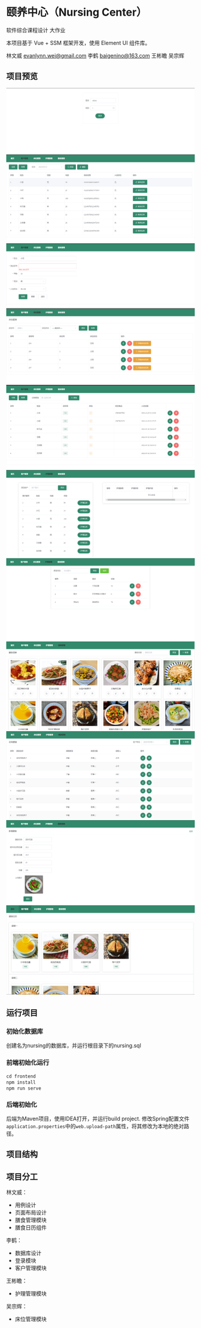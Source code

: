 # 颐养中心（Nursing Center）

软件综合课程设计 大作业

本项目基于 Vue + SSM 框架开发，使用 Element UI 组件库。

林文威 [evanlynn.wei@gmail.com](mailto:evanlynn.wei@gmail.com) 李鹤 [baigenino@163.com](mailto:baigenino@163.com) 王彬瞻 吴宗辉

## 项目预览

![img](./img/1.png)
![img](./img/2.png)
![img](./img/3.png)
![img](./img/4.png)
![img](./img/5.png)
![img](./img/6.png)
![img](./img/7.png)
![img](./img/8.png)
![img](./img/9.png)
![img](./img/10.png)
![img](./img/11.png)

## 运行项目

### 初始化数据库

创建名为nursing的数据库，并运行根目录下的nursing.sql

### 前端初始化运行

```
cd frontend
npm install
npm run serve
```

### 后端初始化

后端为Maven项目，使用IDEA打开，并运行build project.
修改Spring配置文件`application.properties`中的`web.upload-path`属性，将其修改为本地的绝对路径。

## 项目结构

## 项目分工

林文威：
- 用例设计
- 页面布局设计
- 膳食管理模块
- 膳食日历组件

李鹤：
- 数据库设计
- 登录模块
- 客户管理模块

王彬瞻：
- 护理管理模块

吴宗辉：
- 床位管理模块